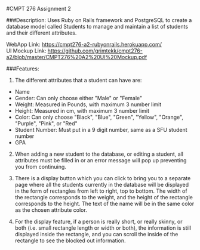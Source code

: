 #CMPT 276 Assignment 2

###Description:
Uses Ruby on Rails framework and PostgreSQL to create a database model called Students to manage and maintain a list of students and their different attributes.  

WebApp Link: https://cmpt276-a2-rubyonrails.herokuapp.com/  
UI Mockup Link: https://github.com/grimtekk/cmpt276-a2/blob/master/CMPT276%20A2%20UI%20Mockup.pdf

###Features:
1. The different attributes that a student can have are:
  * Name
  * Gender: Can only choose either "Male" or "Female"
  * Weight: Measured in Pounds, with maximum 3 number limit
  * Height: Measured in cm, with maximum 3 number limit
  * Color: Can only choose "Black", "Blue", "Green", "Yellow", "Orange", "Purple", "Pink", or "Red"
  * Student Number: Must put in a 9 digit number, same as a SFU student number
  * GPA

2. When adding a new student to the database, or editing a student, all attributes must be filled in or an error message will pop up preventing you from continuing.  

3. There is a display button which you can click to bring you to a separate page where all the students currently in the database will be displayed in the form of rectangles from left to right, top to bottom. The width of the rectangle corresponds to the weight, and the height of the rectangle corresponds to the height. The text of the name will be in the same color as the chosen attribute color.

4. For the display feature, if a person is really short, or really skinny, or both (i.e. small rectangle length or width or both), the information is still displayed inside the rectangle, and you can scroll the inside of the rectangle to see the blocked out information.
